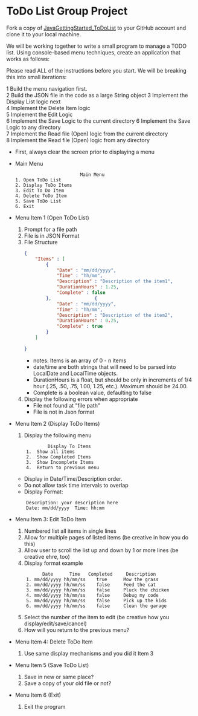 # ToDo List Group Project
Fork a copy of [JavaGettingStarted_ToDoList](https://github.com/gartee-john-PFG/JavaGettingStarted_ToDoList) to your GitHub account and clone it to your local machine.

We will be working together to write a small program to manage a TODO list.  Using console-based menu techniques, create an application that works as follows:

Please read ALL of the instructions before you start.  We will be breaking this into small iterations:  

1   Build the menu navigation first.  
2   Build the JSON file in the code as a large String object 
3   Implement the Display List logic next  
4   Implement the Delete Item logic  
5   Implement the Edit Logic    
6   Implement the Save Logic to the current directory
6   Implement the Save Logic to any directory     
7   Implement the Read file (Open) logic from the current directory  
8   Implement the Read file (Open) logic from any directory  

* First, always clear the screen prior to displaying a menu
* Main Menu
    ```
                            Main Menu
    1. Open ToDo List
    2. Display ToDo Items
    3. Edit To Do Item
    4. Delete ToDo Item
    5. Save ToDo List
    6. Exit
    ```    
* Menu Item 1 (Open ToDo List)
    1. Prompt for a file path
    2. File is in JSON Format
    3. File Structure
        ```json
       {
            "Items" : [
                {
                    "Date" : "mm/dd/yyyy",
                    "Time" : "hh/mm",
                    "Description" : "Description of the item1",
                    "DurationHours" : 1.25,
                    "Complete" : false
                },                {
                    "Date" : "mm/dd/yyyy",
                    "Time" : "hh/mm",
                    "Description" : "Description of the item2",
                    "DurationHours" : 0.25,
                    "Complete" : true
                } 
            ]  
            
       }
       ```
        * notes:  Items is an array of 0 - n items
        * date/time are both strings that will need to be parsed into LocalDate and LocalTime objects.
        * DurationHours is a float, but should be only in increments of 1/4 hour (.25, .50, .75, 1.00, 1.25, etc.).  Maximum should be 24.00.
        * Complete is a boolean value, defaulting to false
    4. Display the following errors when appropriate
        * File not found at "file path"
        * File is not in Json format
    
* Menu Item 2 (Display ToDo Items)
    1.  Display the following menu
    ```
                Display To Items
        1.  Show all items
        2.  Show Completed Items
        3.  Show Incomplete Items
        4.  Return to previous menu
    ```    
    * Display in Date/Time/Description order. 
    * Do not allow task time intervals to overlap
    * Display Format:
    ```
        Description: your description here
        Date: mm/dd/yyyy  Time: hh:mm 
    ```
* Menu Item 3: Edit ToDo Item
    1. Numbered list all items in single lines
    2. Allow for multiple pages of listed items (be creative in how you do this)
    3. Allow user to scroll the list up and down by 1 or more lines (be creative ehre, too)
    4. Display format example
    ```
              Date      Time   Completed     Description
        1. mm/dd/yyyy hh/mm/ss    true      Mow the grass
        2. mm/dd/yyyy hh/mm/ss    false     Feed the cat
        3. mm/dd/yyyy hh/mm/ss    false     Pluck the chicken
        4. mm/dd/yyyy hh/mm/ss    false     Debug my code
        5. mm/dd/yyyy hh/mm/ss    false     Pick up the kids
        6. mm/dd/yyyy hh/mm/ss    false     Clean the garage
  
    ```
    5.  Select the number of the item to edit (be creative how you display/edit/save/cancel)
    6.  How will you return to the previous menu?
* Menu Item 4: Delete ToDo Item
  1. Use same display mechanisms and you did it Item 3
* Menu Item 5 (Save ToDo List)
    1. Save in new or same place?
    2. Save a copy of your old file or not?
* Menu Item 6 (Exit)
    1. Exit the program